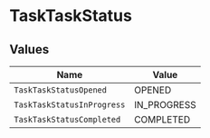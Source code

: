 # TaskTaskStatus


## Values

| Name                       | Value                      |
| -------------------------- | -------------------------- |
| `TaskTaskStatusOpened`     | OPENED                     |
| `TaskTaskStatusInProgress` | IN_PROGRESS                |
| `TaskTaskStatusCompleted`  | COMPLETED                  |